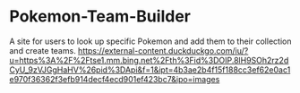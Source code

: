 # Pokemon-Team-Builder
A site for users to look up specific Pokemon and add them to their collection and create teams.
https://external-content.duckduckgo.com/iu/?u=https%3A%2F%2Ftse1.mm.bing.net%2Fth%3Fid%3DOIP.8lH9SOh2rz2dCyU_9zVJGgHaHV%26pid%3DApi&f=1&ipt=4b3ae2b4f15f188cc3ef62e0ac1e970f36362f3efb914decf4ecd901ef423bc7&ipo=images

